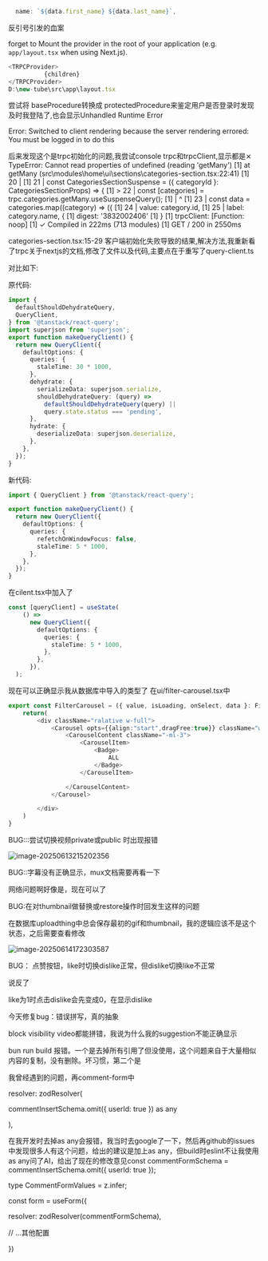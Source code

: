 ```typescript
  name: `${data.first_name} ${data.last_name}`,
```

反引号引发的血案

forget to Mount the provider in the root of your application (e.g. `app/layout.tsx` when using Next.js).

```typescript
<TRPCProvider>
          {children}
</TRPCProvider>
D:\new-tube\src\app\layout.tsx
```

尝试将 baseProcedure转换成 protectedProcedure来鉴定用户是否登录时发现及时我登陆了,也会显示Unhandled Runtime Error

Error: Switched to client rendering because the server rendering errored: You must be logged in to do this



后来发现这个是trpc初始化的问题,我尝试console trpc和trpcClient,显示都是⨯ TypeError: Cannot read properties of undefined (reading 'getMany') [1] at getMany (src\modules\home\ui\sections\categories-section.tsx:22:41) [1] 20 | [1] 21 | const CategoriesSectionSuspense = ({ categoryId }: CategoriesSectionProps) => { [1] > 22 | const [categories] = trpc.categories.getMany.useSuspenseQuery(); [1] | ^ [1] 23 | const data = categories.map((category) => ({ [1] 24 | value: category.id, [1] 25 | label: category.name, { [1] digest: '3832002406' [1] } [1] trpcClient: [Function: noop] [1] ✓ Compiled in 222ms (713 modules) [1] GET / 200 in 2550ms

categories-section.tsx:15-29
客户端初始化失败导致的结果,解决方法,我重新看了trpc关于nextjs的文档,修改了文件以及代码,主要点在于重写了query-client.ts

对比如下:

原代码:

```typescript
import {
  defaultShouldDehydrateQuery,
  QueryClient,
} from '@tanstack/react-query';
import superjson from 'superjson';
export function makeQueryClient() {
  return new QueryClient({
    defaultOptions: {
      queries: {
        staleTime: 30 * 1000,
      },
      dehydrate: {
        serializeData: superjson.serialize,
        shouldDehydrateQuery: (query) =>
          defaultShouldDehydrateQuery(query) ||
          query.state.status === 'pending',
      },
      hydrate: {
        deserializeData: superjson.deserialize,
      },
    },
  });
}
```

新代码:

```typescript
import { QueryClient } from '@tanstack/react-query';

export function makeQueryClient() {
  return new QueryClient({
    defaultOptions: {
      queries: {
        refetchOnWindowFocus: false,
        staleTime: 5 * 1000,
      },
    },
  });
}
```

在cilent.tsx中加入了

```typescript
const [queryClient] = useState(
    () =>
      new QueryClient({
        defaultOptions: {
          queries: {
            staleTime: 5 * 1000,
          },
        },
      }),
  );
```

现在可以正确显示我从数据库中导入的类型了
在ui/filter-carousel.tsx中

```typescript
export const FilterCarousel = ({ value, isLoading, onSelect, data }: FilterCarouselProps) => {
    return(
        <div className="ralative w-full">
            <Carousel opts={{align:"start",dragFree:true}} className="w-full px-12">
                <CarouselContent className="-ml-3">
                    <CarouselItem>
                        <Badge>
                            ALL
                        </Badge>
                    </CarouselItem>

                </CarouselContent>
            </Carousel>

        </div>
    )
}
```

BUG:::尝试切换视频private或public 时出现报错

![image-20250613215202356](C:\Users\Administrator\AppData\Roaming\Typora\typora-user-images\image-20250613215202356.png)

BUG::字幕没有正确显示，mux文档需要再看一下

网络问题啊好像是，现在可以了





BUG:在对thumbnail做替换或restore操作时回发生这样的问题

在数据库uploadthing中总会保存最初的gif和thumbnail，我的逻辑应该不是这个状态，之后需要查看修改

![image-20250614172303587](C:\Users\Administrator\AppData\Roaming\Typora\typora-user-images\image-20250614172303587.png)



BUG： 点赞按钮，like时切换dislike正常，但dislike切换like不正常

说反了

like为1时点击dislike会先变成0，在显示dislike



 今天修复bug：错误拼写，真的抽象

block visibility video都能拼错，我说为什么我的suggestion不能正确显示



bun run build 报错。一个是去掉所有引用了但没使用，这个问题来自于大量相似内容的复制，没有删除。坏习惯，第二个是

我曾经遇到的问题，再comment-form中

resolver: zodResolver(

  commentInsertSchema.omit({ userId: true }) as any

),

在我开发时去掉as any会报错，我当时去google了一下，然后再github的issues中发现很多人有这个问题，给出的建议是加上as any，但build时eslint不让我使用as any问了AI，给出了现在的修改意见const commentFormSchema = commentInsertSchema.omit({ userId: true });

type CommentFormValues = z.infer<typeof commentFormSchema>;

const form = useForm<CommentFormValues>({

  resolver: zodResolver(commentFormSchema),

  // ...其他配置

})
